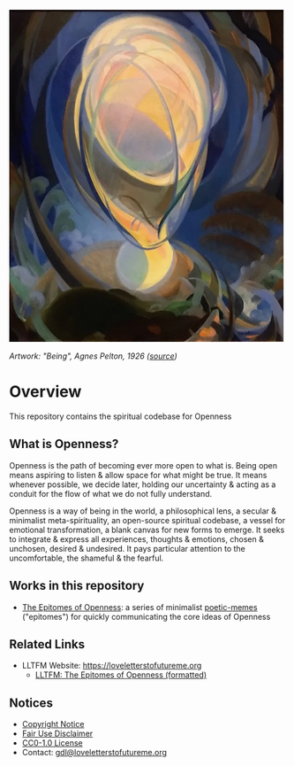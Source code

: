 ![Artwork: "Being", Agnes Pelton, 1926](images/being-agnes_pelton-600px.jpg)

*Artwork: "Being", Agnes Pelton, 1926 ([source](https://unsafeart.com/agnes-pelton-desert-transcendentalist/))*

# Overview

This repository contains the spiritual codebase for Openness

## What is Openness?

Openness is the path of becoming ever more open to what is. Being open means aspiring to listen & allow space for what
might be true. It means whenever possible, we decide later, holding our uncertainty & acting as a conduit for the flow
of what we do not fully understand.

Openness is a way of being in the world, a philosophical lens, a secular & minimalist meta-spirituality, an open-source
spiritual codebase, a vessel for emotional transformation, a blank canvas for new forms to emerge. It seeks to
integrate & express all experiences, thoughts & emotions, chosen & unchosen, desired & undesired. It pays particular
attention to the uncomfortable, the shameful & the fearful.

## Works in this repository

* [The Epitomes of Openness](works/the_epitomes_of_openness.md): a series of
  minimalist [poetic-memes](https://loveletterstofutureme.org/tag/poetic-memes/) ("epitomes") for
  quickly communicating the core ideas of Openness

## Related Links

* LLTFM Website: https://loveletterstofutureme.org
    * [LLTFM: The Epitomes of Openness (formatted)](https://loveletterstofutureme.org/epitomes/the-epitomes-openness/)

## Notices

* [Copyright Notice](COPYRIGHT.md)
* [Fair Use Disclaimer](FAIR_USE_DISCLAIMER.md)
* [CC0-1.0 License](LICENSE.txt)
* Contact: [gdl@loveletterstofutureme.org](mailto:gdl@loveletterstofutureme.org)
